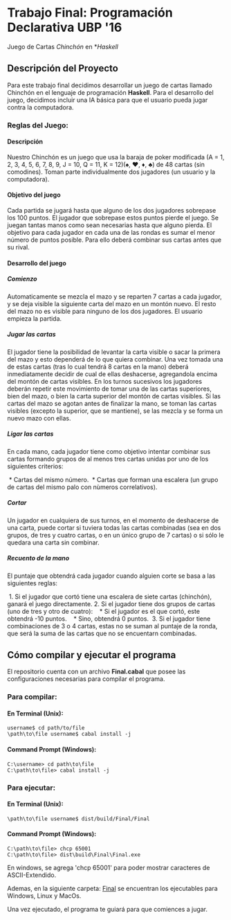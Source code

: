 # Trabajo Final: Programación Declarativa UBP '16

Juego de Cartas _Chinchón_ en **Haskell*

## Descripción del Proyecto 

Para este trabajo final decidimos desarrollar un juego de cartas llamado Chinchón en el lenguaje de programación **Haskell**.
Para el desarrollo del juego, decidimos incluir una IA básica para que el usuario pueda jugar contra la computadora.

### Reglas del Juego:

#### Descripción
Nuestro Chinchón es un juego que usa la baraja de poker modificada (A = 1, 2, 3, 4, 5, 6, 7, 8, 9, J = 10, Q = 11, K = 12)(♠, ♥, ♦, ♣) de 48 cartas (sin comodines).
Toman parte individualmente dos jugadores (un usuario y la computadora).

#### Objetivo del juego
Cada partida se jugará hasta que alguno de los dos jugadores sobrepase los 100 puntos. El jugador que sobrepase estos puntos pierde el juego. Se juegan tantas manos como sean necesarias hasta que alguno pierda.
El objetivo para cada jugador en cada una de las rondas es sumar el menor número de puntos posible. Para ello deberá combinar sus cartas antes que su rival.

#### Desarrollo del juego
##### Comienzo

Automaticamente se mezcla el mazo y se reparten 7 cartas a cada jugador, y se deja visible la siguiente carta del mazo en un montón nuevo. El resto del mazo no es visible para ninguno de los dos jugadores. 
El usuario empieza la partida.

##### Jugar las cartas

El jugador tiene la posibilidad de levantar la carta visible o sacar la primera del mazo y esto dependerá de lo que quiera combinar.
Una vez tomada una de estas cartas (tras lo cual tendrá 8 cartas en la mano) deberá inmediatamente decidir de cual de ellas deshacerse, agregandola encima del montón de cartas visibles.
En los turnos sucesivos los jugadores deberán repetir este movimiento de tomar una de las cartas superiores, bien del mazo, o bien la carta superior del montón de cartas visibles.
Si las cartas del mazo se agotan antes de finalizar la mano, se toman las cartas visibles (excepto la superior, que se mantiene), se las mezcla y se forma un nuevo mazo con ellas.

##### Ligar las cartas

En cada mano, cada jugador tiene como objetivo intentar combinar sus cartas formando grupos de al menos tres cartas unidas por uno de los siguientes criterios:

  * Cartas del mismo número.
  * Cartas que forman una escalera (un grupo de cartas del mismo palo con nùmeros correlativos).

##### Cortar

Un jugador en cualquiera de sus turnos, en el momento de deshacerse de una carta, puede cortar si tuviera todas las cartas combinadas (sea en dos grupos, de tres y cuatro cartas, o en un único grupo de 7 cartas) o si sólo le quedara una carta sin combinar.

##### Recuento de la mano
El puntaje que obtendrá cada jugador cuando alguien corte se basa a las siguientes reglas:

  1. Si el jugador que cortó tiene una escalera de siete cartas (chinchón), ganará el juego directamente.
  2. Si el jugador tiene dos grupos de cartas (uno de tres y otro de cuatro):
    * Si el jugador es el que cortó, este obtendrá -10 puntos.
    * Sino, obtendrá 0 puntos.
  3. Si el jugador tiene combinaciones de 3 o 4 cartas, estas no se suman al puntaje de la ronda, que será la suma de las cartas que no se encuentarn combinadas.


## Cómo compilar y ejecutar el programa

El repositorio cuenta con un archivo **Final.cabal** que posee las configuraciones necesarias para compilar el programa.

### Para compilar:
#### En Terminal (Unix):
```
username$ cd path/to/file
\path\to\file username$ cabal install -j
```

#### Command Prompt (Windows):
```
C:\username> cd path\to\file
C:\path\to\file> cabal install -j
```

### Para ejecutar:
#### En Terminal (Unix):
```
\path\to\file username$ dist/build/Final/Final
```

#### Command Prompt (Windows):
```
C:\path\to\file> chcp 65001 
C:\path\to\file> dist\build\Final\Final.exe
```

En windows, se agrega 'chcp 65001' para poder mostrar caracteres de ASCII-Extendido.

Ademas, en la siguiente carpeta: [Final](https://github.com/gastonframirez/PD16/tree/master/dist/build/Final) se encuentran los ejecutables para Windows, Linux y MacOs.

Una vez ejecutado, el programa te guiará para que comiences a jugar.

